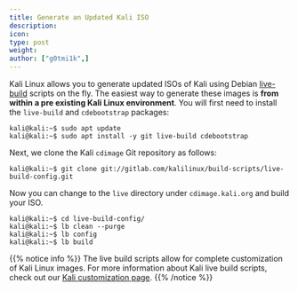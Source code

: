 ```yaml
---
title: Generate an Updated Kali ISO
description:
icon:
type: post
weight:
author: ["g0tmi1k",]
---
```


Kali Linux allows you to generate updated ISOs of Kali using Debian [live-build](http://live.debian.net/devel/live-build/) scripts on the fly. The easiest way to generate these images is **from within a pre existing Kali Linux environment**.
You will first need to install the `live-build` and `cdebootstrap` packages:

```console
kali@kali:~$ sudo apt update
kali@kali:~$ sudo apt install -y git live-build cdebootstrap
```

Next, we clone the Kali `cdimage` Git repository as follows:

```console
kali@kali:~$ git clone git://gitlab.com/kalilinux/build-scripts/live-build-config.git
```

Now you can change to the `live` directory under `cdimage.kali.org` and build your ISO.

```console
kali@kali:~$ cd live-build-config/
kali@kali:~$ lb clean --purge
kali@kali:~$ lb config
kali@kali:~$ lb build
```

{{% notice info %}}
The live build scripts allow for complete customization of Kali Linux images. For more information about Kali live build scripts, check out our <a href=/docs/development/live-build-a-custom-kali-iso/>Kali customization page</a>.
{{% /notice %}}
